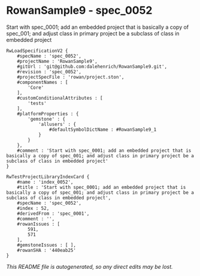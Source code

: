 # RowanSample9 - spec_0052
Start with spec_0001; add an embedded project that is basically a copy of spec_001; and adjust class in primary project be a subclass of class in embedded project
```
RwLoadSpecificationV2 {
	#specName : 'spec_0052',
	#projectName : 'RowanSample9',
	#gitUrl : 'git@github.com:dalehenrich/RowanSample9.git',
	#revision : 'spec_0052',
	#projectSpecFile : 'rowan/project.ston',
	#componentNames : [
		'Core'
	],
	#customConditionalAttributes : [
		'tests'
	],
	#platformProperties : {
		'gemstone' : {
			'allusers' : {
				#defaultSymbolDictName : #RowanSample9_1
			}
		}
	},
	#comment : 'Start with spec_0001; add an embedded project that is basically a copy of spec_001; and adjust class in primary project be a subclass of class in embedded project'
}

RwTestProjectLibraryIndexCard {
	#name : 'index_0052',
	#title : 'Start with spec_0001; add an embedded project that is basically a copy of spec_001; and adjust class in primary project be a subclass of class in embedded project',
	#specName : 'spec_0052',
	#index : 52,
	#derivedFrom : 'spec_0001',
	#comment : '',
	#rowanIssues : [
		591,
		571
	],
	#gemstoneIssues : [ ],
	#rowanSHA : '440eab25'
}
```

*This README file is autogenerated, so any direct edits may be lost.*
